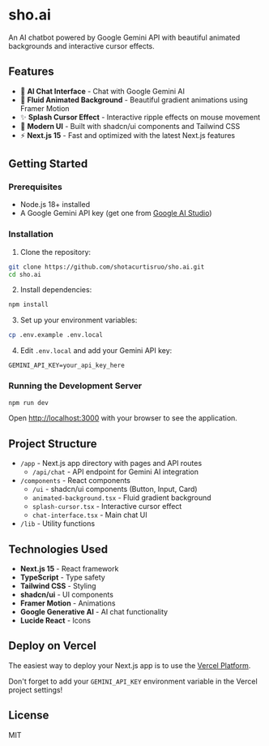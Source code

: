 # sho.ai

An AI chatbot powered by Google Gemini API with beautiful animated backgrounds and interactive cursor effects.

## Features

- 🤖 **AI Chat Interface** - Chat with Google Gemini AI
- 🎨 **Fluid Animated Background** - Beautiful gradient animations using Framer Motion
- ✨ **Splash Cursor Effect** - Interactive ripple effects on mouse movement
- 💎 **Modern UI** - Built with shadcn/ui components and Tailwind CSS
- ⚡ **Next.js 15** - Fast and optimized with the latest Next.js features

## Getting Started

### Prerequisites

- Node.js 18+ installed
- A Google Gemini API key (get one from [Google AI Studio](https://makersuite.google.com/app/apikey))

### Installation

1. Clone the repository:
```bash
git clone https://github.com/shotacurtisruo/sho.ai.git
cd sho.ai
```

2. Install dependencies:
```bash
npm install
```

3. Set up your environment variables:
```bash
cp .env.example .env.local
```

4. Edit `.env.local` and add your Gemini API key:
```
GEMINI_API_KEY=your_api_key_here
```

### Running the Development Server

```bash
npm run dev
```

Open [http://localhost:3000](http://localhost:3000) with your browser to see the application.

## Project Structure

- `/app` - Next.js app directory with pages and API routes
  - `/api/chat` - API endpoint for Gemini AI integration
- `/components` - React components
  - `/ui` - shadcn/ui components (Button, Input, Card)
  - `animated-background.tsx` - Fluid gradient background
  - `splash-cursor.tsx` - Interactive cursor effect
  - `chat-interface.tsx` - Main chat UI
- `/lib` - Utility functions

## Technologies Used

- **Next.js 15** - React framework
- **TypeScript** - Type safety
- **Tailwind CSS** - Styling
- **shadcn/ui** - UI components
- **Framer Motion** - Animations
- **Google Generative AI** - AI chat functionality
- **Lucide React** - Icons

## Deploy on Vercel

The easiest way to deploy your Next.js app is to use the [Vercel Platform](https://vercel.com/new?utm_medium=default-template&filter=next.js&utm_source=create-next-app&utm_campaign=create-next-app-readme).

Don't forget to add your `GEMINI_API_KEY` environment variable in the Vercel project settings!

## License

MIT
